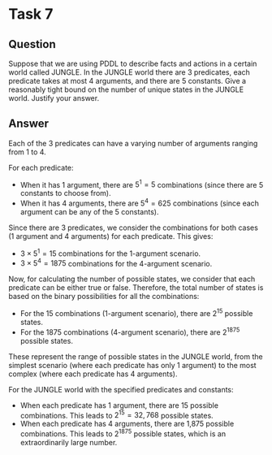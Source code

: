 # Task 7
## Question  
Suppose that we are using PDDL to describe facts and actions in a certain world called JUNGLE. In the JUNGLE world there are 3 predicates, each predicate takes at most 4 arguments, and there are 5 constants. Give a reasonably tight bound on the number of unique states in the JUNGLE world. Justify your answer.

## Answer

Each of the 3 predicates can have a varying number of arguments ranging from 1 to 4.

For each predicate:
- When it has 1 argument, there are $5^1 = 5$ combinations (since there are 5 constants to choose from).
- When it has 4 arguments, there are $5^4 = 625$ combinations (since each argument can be any of the 5 constants).

Since there are 3 predicates, we consider the combinations for both cases (1 argument and 4 arguments) for each predicate. This gives:
- $3 \times 5^1 = 15$ combinations for the 1-argument scenario.
- $3 \times 5^4 = 1875$ combinations for the 4-argument scenario.

Now, for calculating the number of possible states, we consider that each predicate can be either true or false. Therefore, the total number of states is based on the binary possibilities for all the combinations:
- For the 15 combinations (1-argument scenario), there are $2^{15}$ possible states.
- For the 1875 combinations (4-argument scenario), there are $2^{1875}$ possible states.

These represent the range of possible states in the JUNGLE world, from the simplest scenario (where each predicate has only 1 argument) to the most complex (where each predicate has 4 arguments).

For the JUNGLE world with the specified predicates and constants:

- When each predicate has 1 argument, there are 15 possible combinations. This leads to $2^{15} = 32,768$ possible states.
- When each predicate has 4 arguments, there are 1,875 possible combinations. This leads to $2^{1875}$ possible states, which is an extraordinarily large number.


